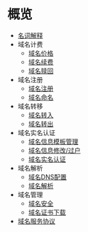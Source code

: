 # 概览

* [名词解释](domain/udnr/mingci)
* 域名计费
    * [域名价格](domain/udnr/price/jiage)
    * [域名续费](domain/udnr/price/xufei)
    * [域名赎回](domain/udnr/price/redemption)
* 域名注册
    * [域名注册](domain/udnr/operate/register)
    * [域名命名](domain/udnr/operate/name)
* 域名转移
    * [域名转入](domain/udnr/transfer/in)
    * [域名转出](domain/udnr/transfer/out)
* 域名实名认证
    * [域名信息模板管理](domain/udnr/certification/infotemplate)
    * [域名信息修改/过户](domain/udnr/certification/modifyinfo)
    * [域名实名认证](domain/udnr/certification/personal)
* 域名解析
    * [域名DNS配置](domain/udnr/dns/jiexi)
    * [域名解析](domain/udnr/dns/analysis)
* 域名管理
    * [域名安全](domain/udnr/manage/anquan)
    * [域名证书下载](domain/udnr/manage/certificate)
* [域名服务协议](domain/udnr/agreement)












    
   
   
    
        